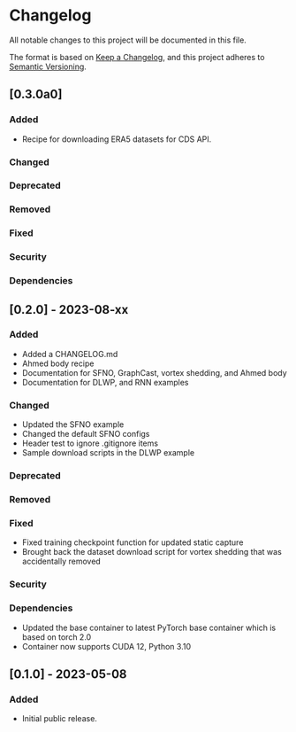 <!-- markdownlint-disable MD024 -->
# Changelog

All notable changes to this project will be documented in this file.

The format is based on [Keep a Changelog](https://keepachangelog.com/en/1.0.0/),
and this project adheres to [Semantic Versioning](https://semver.org/spec/v2.0.0.html).

## [0.3.0a0]

### Added

- Recipe for downloading ERA5 datasets for CDS API.

### Changed

### Deprecated

### Removed

### Fixed

### Security

### Dependencies

## [0.2.0] - 2023-08-xx

### Added

- Added a CHANGELOG.md
- Ahmed body recipe
- Documentation for SFNO, GraphCast, vortex shedding, and Ahmed body
- Documentation for DLWP, and RNN examples

### Changed

- Updated the SFNO example
- Changed the default SFNO configs
- Header test to ignore .gitignore items
- Sample download scripts in the DLWP example

### Deprecated

### Removed

### Fixed

- Fixed training checkpoint function for updated static capture
- Brought back the dataset download script for vortex shedding that was accidentally removed

### Security

### Dependencies

- Updated the base container to latest PyTorch base container which is based on torch 2.0
- Container now supports CUDA 12, Python 3.10

## [0.1.0] - 2023-05-08

### Added

- Initial public release.
